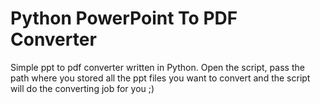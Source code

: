 # Python PowerPoint To PDF Converter
Simple ppt to pdf converter written in Python. 
Open the script, pass the path where you stored all the ppt files you want to convert and the script will do the converting job for you ;)
